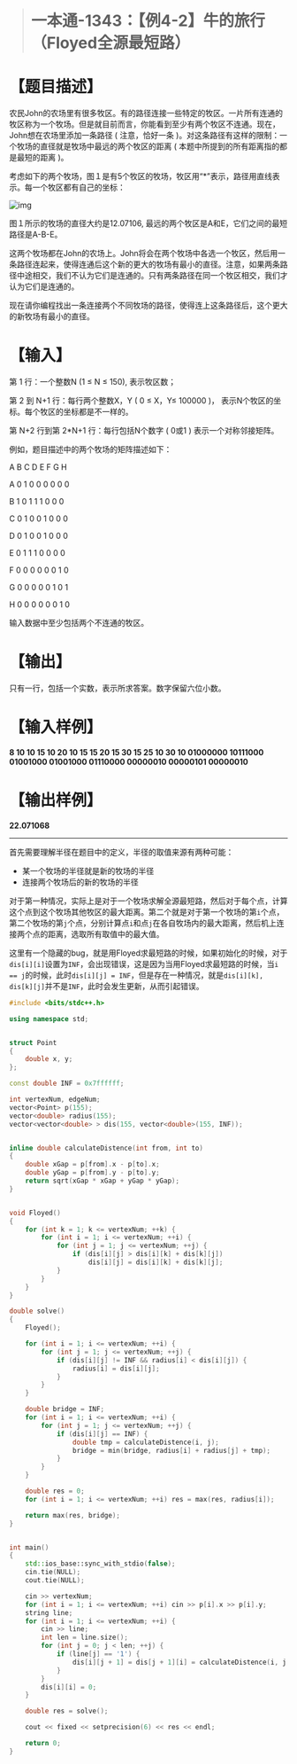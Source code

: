> # 一本通-1343：【例4-2】牛的旅行（Floyed全源最短路）

# 【题目描述】

农民John的农场里有很多牧区。有的路径连接一些特定的牧区。一片所有连通的牧区称为一个牧场。但是就目前而言，你能看到至少有两个牧区不连通。现在，John想在农场里添加一条路径 ( 注意，恰好一条 )。对这条路径有这样的限制：一个牧场的直径就是牧场中最远的两个牧区的距离 ( 本题中所提到的所有距离指的都是最短的距离 )。

考虑如下的两个牧场，图１是有5个牧区的牧场，牧区用“*”表示，路径用直线表示。每一个牧区都有自己的坐标：

![img](https://img-blog.csdnimg.cn/20200207114302569.gif)

图１所示的牧场的直径大约是12.07106, 最远的两个牧区是A和E，它们之间的最短路径是A-B-E。

这两个牧场都在John的农场上。John将会在两个牧场中各选一个牧区，然后用一条路径连起来，使得连通后这个新的更大的牧场有最小的直径。注意，如果两条路径中途相交，我们不认为它们是连通的。只有两条路径在同一个牧区相交，我们才认为它们是连通的。

现在请你编程找出一条连接两个不同牧场的路径，使得连上这条路径后，这个更大的新牧场有最小的直径。

# 【输入】

第 1 行：一个整数N (1 ≤ N ≤ 150), 表示牧区数；

第 2 到 N+1 行：每行两个整数X，Y ( 0 ≤ X，Y≤ 100000 )， 表示N个牧区的坐标。每个牧区的坐标都是不一样的。

第 N+2 行到第 2*N+1 行：每行包括N个数字 ( 0或1 ) 表示一个对称邻接矩阵。

例如，题目描述中的两个牧场的矩阵描述如下：

 A B C D E F G H 

A 0 1 0 0 0 0 0 0 

B 1 0 1 1 1 0 0 0 

C 0 1 0 0 1 0 0 0 

D 0 1 0 0 1 0 0 0 

E 0 1 1 1 0 0 0 0 

F 0 0 0 0 0 0 1 0 

G 0 0 0 0 0 1 0 1 

H 0 0 0 0 0 0 1 0

输入数据中至少包括两个不连通的牧区。

# 【输出】

只有一行，包括一个实数，表示所求答案。数字保留六位小数。

# 【输入样例】

**8
10 10
15 10
20 10
15 15
20 15
30 15
25 10
30 10
01000000
10111000
01001000
01001000
01110000
00000010
00000101
00000010**

# 【输出样例】

**22.071068**

------

首先需要理解半径在题目中的定义，半径的取值来源有两种可能：

* 某一个牧场的半径就是新的牧场的半径
* 连接两个牧场后的新的牧场的半径

对于第一种情况，实际上是对于一个牧场求解全源最短路，然后对于每个点，计算这个点到这个牧场其他牧区的最大距离。第二个就是对于第一个牧场的第`i`个点，第二个牧场的第`j`个点，分别计算点`i`和点`j`在各自牧场内的最大距离，然后机上连接两个点的距离，选取所有取值中的最大值。

这里有一个隐藏的bug，就是用Floyed求最短路的时候，如果初始化的时候，对于`dis[i][i]`设置为`INF`，会出现错误，这是因为当用Floyed求最短路的时候，当`i == j`的时候，此时`dis[i][j] = INF`，但是存在一种情况，就是`dis[i][k], dis[k][j]`并不是`INF`，此时会发生更新，从而引起错误。

```c++
#include <bits/stdc++.h>

using namespace std;


struct Point
{
	double x, y;
};

const double INF = 0x7ffffff;

int vertexNum, edgeNum;
vector<Point> p(155);
vector<double> radius(155);
vector<vector<double> > dis(155, vector<double>(155, INF));


inline double calculateDistence(int from, int to)
{
	double xGap = p[from].x - p[to].x;
	double yGap = p[from].y - p[to].y;
	return sqrt(xGap * xGap + yGap * yGap);
}


void Floyed()
{
	for (int k = 1; k <= vertexNum; ++k) {
		for (int i = 1; i <= vertexNum; ++i) {
			for (int j = 1; j <= vertexNum; ++j) {
				if (dis[i][j] > dis[i][k] + dis[k][j]) 
					dis[i][j] = dis[i][k] + dis[k][j];
			}
		}
	}
}

double solve()
{
	Floyed();

	for (int i = 1; i <= vertexNum; ++i) {
		for (int j = 1; j <= vertexNum; ++j) {
			if (dis[i][j] != INF && radius[i] < dis[i][j]) {
				radius[i] = dis[i][j];
			}
		}
	}

	double bridge = INF;
	for (int i = 1; i <= vertexNum; ++i) {
		for (int j = 1; j <= vertexNum; ++j) {
			if (dis[i][j] == INF) {
				double tmp = calculateDistence(i, j);
				bridge = min(bridge, radius[i] + radius[j] + tmp);
			}
		}
	}

	double res = 0;
	for (int i = 1; i <= vertexNum; ++i) res = max(res, radius[i]);

	return max(res, bridge);
}


int main()
{
	std::ios_base::sync_with_stdio(false);
	cin.tie(NULL);
	cout.tie(NULL);

	cin >> vertexNum;
	for (int i = 1; i <= vertexNum; ++i) cin >> p[i].x >> p[i].y;
	string line;
	for (int i = 1; i <= vertexNum; ++i) {
		cin >> line;
		int len = line.size();
		for (int j = 0; j < len; ++j) {
			if (line[j] == '1') {
				dis[i][j + 1] = dis[j + 1][i] = calculateDistence(i, j + 1);
			}
		}
		dis[i][i] = 0;
	}

	double res = solve();

	cout << fixed << setprecision(6) << res << endl;

	return 0;
}
```

